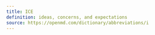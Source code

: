 ```yaml
---
title: ICE
definition: ideas, concerns, and expectations
source: https://openmd.com/dictionary/abbreviations/i
---
```

